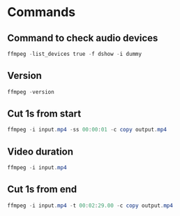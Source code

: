 # Commands

## Command to check audio devices

```powershell
ffmpeg -list_devices true -f dshow -i dummy
```

## Version

```powershell
ffmpeg -version
```

## Cut 1s from start

```powershell
ffmpeg -i input.mp4 -ss 00:00:01 -c copy output.mp4
```

## Video duration

```powershell
ffmpeg -i input.mp4
```

## Cut 1s from end

```powershell
ffmpeg -i input.mp4 -t 00:02:29.00 -c copy output.mp4
```
